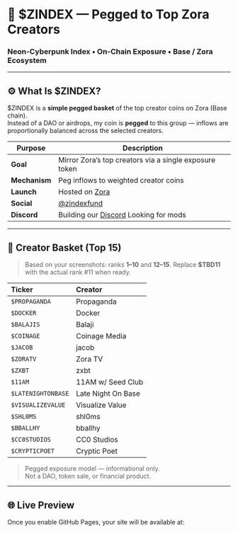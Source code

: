 # 💠 $ZINDEX — Pegged to Top Zora Creators

### Neon-Cyberpunk Index • On-Chain Exposure • Base / Zora Ecosystem

---

## ⚙️ What Is $ZINDEX?

$ZINDEX is a **simple pegged basket** of the top creator coins on Zora (Base chain).  
Instead of a DAO or airdrops, my coin is **pegged** to this group — inflows are proportionally balanced across the selected creators.

| Purpose | Description |
|----------|-------------|
| **Goal** | Mirror Zora’s top creators via a single exposure token |
| **Mechanism** | Peg inflows to weighted creator coins |
| **Launch** | Hosted on [Zora](https://zora.co/@zindexfund)
| **Social** | [@zindexfund](https://x.com/zindexfund) |
| **Discord** | Building our [Discord](https://discord.gg/87YfXu7J) Looking for mods

---

## 🧩 Creator Basket (Top 15)

> Based on your screenshots: ranks **1–10** and **12–15**. Replace **$TBD11** with the actual rank #11 when ready.

| Ticker | Creator |
|:-------|:--------|
| `$PROPAGANDA` | Propaganda |
| `$DOCKER` | Docker |
| `$BALAJIS` | Balaji |
| `$COINAGE` | Coinage Media |
| `$JACOB` | jacob |
| `$ZORATV` | Zora TV |
| `$ZXBT` | zxbt |
| `$11AM` | 11AM w/ Seed Club |
| `$LATENIGHTONBASE` | Late Night On Base |
| `$VISUALIZEVALUE` | Visualize Value |
| `$SHL0MS` | shl0ms |
| `$BBALLHY` | bballhy |
| `$CC0STUDIOS` | CC0 Studios |
| `$CRYPTICPOET` | Cryptic Poet |

> Pegged exposure model — informational only.  
> Not a DAO, token sale, or financial product.

---

## 🌐 Live Preview

Once you enable GitHub Pages, your site will be available at:
